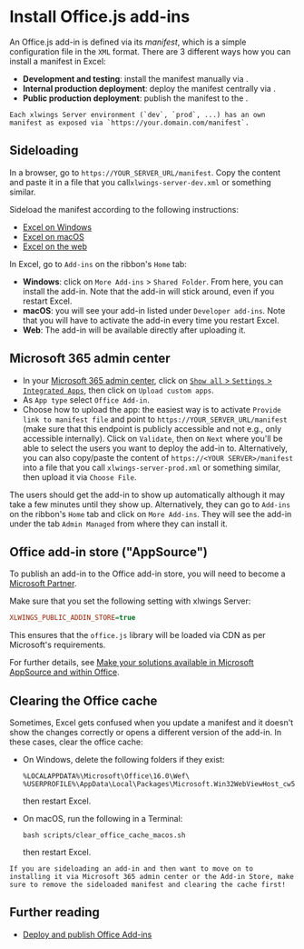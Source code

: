 # Install Office.js add-ins

An Office.js add-in is defined via its _manifest_, which is a simple configuration file in the `XML` format. There are 3 different ways how you can install a manifest in Excel:

- **Development and testing**: install the manifest manually via [](#sideloading).
- **Internal production deployment**: deploy the manifest centrally via [](#microsoft-365-admin-center).
- **Public production deployment**: publish the manifest to the [](#office-add-in-store-appsource).

```{note}
Each xlwings Server environment (`dev`, `prod`, ...) has an own manifest as exposed via `https://your.domain.com/manifest`.
```

## Sideloading

In a browser, go to `https://YOUR_SERVER_URL/manifest`. Copy the content and paste it in a file that you call`xlwings-server-dev.xml` or something similar.

Sideload the manifest according to the following instructions:

- [Excel on Windows](https://learn.microsoft.com/en-us/office/dev/add-ins/testing/create-a-network-shared-folder-catalog-for-task-pane-and-content-add-ins)
- [Excel on macOS](https://learn.microsoft.com/en-us/office/dev/add-ins/testing/sideload-an-office-add-in-on-mac)
- [Excel on the web](https://learn.microsoft.com/en-us/office/dev/add-ins/testing/sideload-office-add-ins-for-testing#manually-sideload-an-add-in-to-office-on-the-web)

In Excel, go to `Add-ins` on the ribbon's `Home` tab:

- **Windows**: click on `More Add-ins` > `Shared Folder`. From here, you can install the add-in. Note that the add-in will stick around, even if you restart Excel.
- **macOS**: you will see your add-in listed under `Developer add-ins`. Note that you will have to activate the add-in every time you restart Excel.
- **Web**: The add-in will be available directly after uploading it.

## Microsoft 365 admin center

- In your [Microsoft 365 admin center](https://admin.microsoft.com/), click on [`Show all` > `Settings` > `Integrated Apps`](https://admin.microsoft.com/#/Settings/IntegratedApps), then click on `Upload custom apps`.
- As `App type` select `Office Add-in`.
- Choose how to upload the app: the easiest way is to activate `Provide link to manifest file` and point to `https://YOUR_SERVER_URL/manifest` (make sure that this endpoint is publicly accessible and not e.g., only accessible internally). Click on `Validate`, then on `Next` where you'll be able to select the users you want to deploy the add-in to. Alternatively, you can also copy/paste the content of `https://<YOUR SERVER>/manifest` into a file that you call `xlwings-server-prod.xml` or something similar, then upload it via `Choose File`.

The users should get the add-in to show up automatically although it may take a few minutes until they show up. Alternatively, they can go to `Add-ins` on the ribbon's `Home` tab and click on `More Add-ins`. They will see the add-in under the tab `Admin Managed` from where they can install it.

## Office add-in store ("AppSource")

To publish an add-in to the Office add-in store, you will need to become a [Microsoft Partner](https://partner.microsoft.com/).

Make sure that you set the following setting with xlwings Server:

```ini
XLWINGS_PUBLIC_ADDIN_STORE=true
```

This ensures that the `office.js` library will be loaded via CDN as per Microsoft's requirements.

For further details, see [Make your solutions available in Microsoft AppSource and within Office](https://learn.microsoft.com/en-us/partner-center/marketplace-offers/submit-to-appsource-via-partner-center).

## Clearing the Office cache

Sometimes, Excel gets confused when you update a manifest and it doesn't show the changes correctly or opens a different version of the add-in. In these cases, clear the office cache:

- On Windows, delete the following folders if they exist:

  ```text
  %LOCALAPPDATA%\Microsoft\Office\16.0\Wef\
  %USERPROFILE%\AppData\Local\Packages\Microsoft.Win32WebViewHost_cw5n1h2txyewy\AC\#!123\INetCache\
  ```

  then restart Excel.

- On macOS, run the following in a Terminal:

  ```
  bash scripts/clear_office_cache_macos.sh
  ```

  then restart Excel.

```{note}
If you are sideloading an add-in and then want to move on to installing it via Microsoft 365 admin center or the Add-in Store, make sure to remove the sideloaded manifest and clearing the cache first!
```

## Further reading

- [Deploy and publish Office Add-ins](https://learn.microsoft.com/en-us/office/dev/add-ins/publish/publish)
